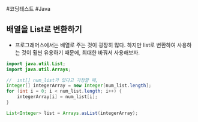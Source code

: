#코딩테스트 #Java 

## 배열을 List로 변환하기
+ 프로그래머스에서는 배열로 주는 것이 굉장히 많다. 하지만 list로 변환하여 사용하는 것이 훨씬 유용하기 때문에, 최대한 바꿔서 사용해보자.

```java
import java.util.List;
import java.util.Arrays;

//  int[] num_list가 있다고 가정할 때,
Integer[] integerArray = new Integer[num_list.length];  
for (int i = 0; i < num_list.length; i++) {  
	integerArray[i] = num_list[i];  
}  

List<Integer> list = Arrays.asList(integerArray);  

```